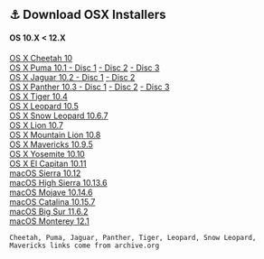 ## ⚓️ Download OSX Installers
#### OS 10.X < 12.X

[OS X Cheetah 10](https://archive.org/download/MacosX10.0dmgfile/Mac%20OS%20X%2010.0.zip) \
[OS X Puma 10.1 - Disc 1](https://archive.org/download/mac-ox-x-10.1-internal-edition/Mac%20OS%20X%2010.1%20Puma%20Internal%20Edition.iso) [- Disc 2](https://archive.org/download/mac-ox-x-10.1-internal-edition/Mac%20OS%209.2.1%20Internal%20Edition.iso) [- Disc 3](https://archive.org/download/mac-ox-x-10.1-internal-edition/Apple%20Internal%20Use%20Software.iso) \
[OS X Jaguar 10.2 - Disc 1](https://archive.org/download/2Z691-3706-A/Mac%20OS%20X%20v10.2%20-%20Install%20Disc%201%20%5B2Z691-3706-A%5D.7z) [- Disc 2](https://archive.org/download/2Z691-3705-A/Mac%20OS%20X%20v10.2%20-%20Install%20Disc%202%20%5B2Z691-3705-A%5D.7z) \
[OS X Panther 10.3 - Disc 1](https://archive.org/download/MacOSX10.3-Panther-2Z691-4633-A_2Z691-4586-A_2Z691-4587-A/Mac%20OS%20X%20Upgrade%20Disc%201.dmg) [- Disc 2](https://archive.org/download/MacOSX10.3-Panther-2Z691-4633-A_2Z691-4586-A_2Z691-4587-A/Mac%20OS%20X%20Install%20Disc%202.dmg) [- Disc 3](https://archive.org/download/MacOSX10.3-Panther-2Z691-4633-A_2Z691-4586-A_2Z691-4587-A/Mac%20OS%20X%20Install%20Disc%203.dmg) \
[OS X Tiger 10.4](https://archive.org/download/mac-os-x-tiger-intelppc/Tiger_4_6.dmg__0/Tiger_4_6.dmg) \
[OS X Leopard 10.5](https://archive.org/download/Mac_OS_X_Leopard_Install_DVD_Version_10.5_2Z691-6037-A_Apple_Inc._2007/Mac%20OS%20X%20Leopard%20Install%20DVD%20Version%2010.5%20%282Z691-6037-A%29%20%28Apple%2C%20Inc.%29%282007%29.iso) \
[OS X Snow Leopard 10.6.7](https://archive.org/download/osx-10.6.7-dvd/OSX_10.6.7.iso) \
[OS X Lion 10.7](https://updates.cdn-apple.com/2021/macos/041-7683-20210614-E610947E-C7CE-46EB-8860-D26D71F0D3EA/InstallMacOSX.dmg) \
[OS X Mountain Lion 10.8](https://updates.cdn-apple.com/2021/macos/031-0627-20210614-90D11F33-1A65-42DD-BBEA-E1D9F43A6B3F/InstallMacOSX.dmg) \
[OS X Mavericks 10.9.5](https://archive.org/download/os-x-mavericks-10.9.5/OS%20X%20Mavericks%2010.9.5.iso) \
[OS X Yosemite 10.10](http://updates-http.cdn-apple.com/2019/cert/061-41343-20191023-02465f92-3ab5-4c92-bfe2-b725447a070d/InstallMacOSX.dmg) \
[OS X El Capitan 10.11](http://updates-http.cdn-apple.com/2019/cert/061-41424-20191024-218af9ec-cf50-4516-9011-228c78eda3d2/InstallMacOSX.dmg) \
[macOS Sierra 10.12](http://updates-http.cdn-apple.com/2019/cert/061-39476-20191023-48f365f4-0015-4c41-9f44-39d3d2aca067/InstallOS.dmg) \
[macOS High Sierra 10.13.6](https://apps.apple.com/fr/app/macos-high-sierra/id1246284741?mt=12) \
[macOS Mojave 10.14.6](https://apps.apple.com/fr/app/macos-mojave/id1398502828?mt=12) \
[macOS Catalina 10.15.7](https://apps.apple.com/fr/app/macos-catalina/id1466841314?mt=12) \
[macOS Big Sur 11.6.2](https://apps.apple.com/fr/app/macos-big-sur/id1526878132?mt=12) \
[macOS Monterey 12.1](https://apps.apple.com/fr/app/macos-monterey/id1576738294?mt=12)

``Cheetah, Puma, Jaguar, Panther, Tiger, Leopard, Snow Leopard, Mavericks links come from archive.org``
